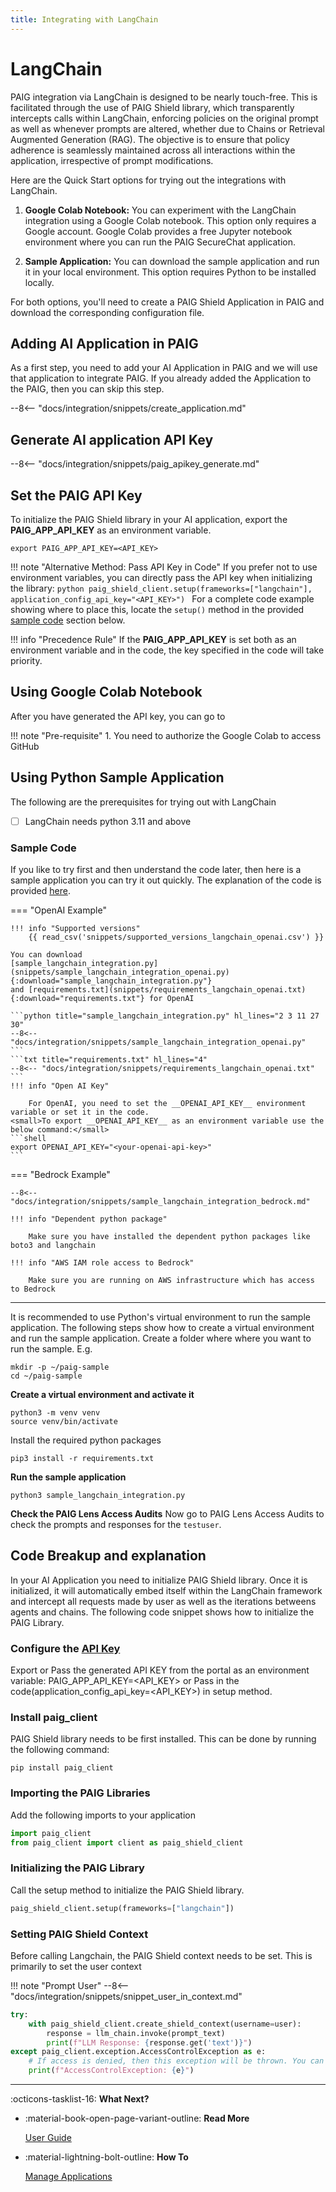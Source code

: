 ```yaml
---
title: Integrating with LangChain
---
```


# LangChain

PAIG integration via LangChain is designed to be nearly touch-free. This is facilitated through the use of
PAIG Shield library, which transparently intercepts calls within LangChain, enforcing policies on the original prompt as
well as whenever prompts are altered, whether due to Chains or Retrieval Augmented Generation (RAG). The objective is to
ensure that policy adherence is seamlessly maintained across all interactions within the application, irrespective of
prompt modifications.

Here are the Quick Start options for trying out the integrations with LangChain.

1. **Google Colab Notebook:** You can experiment with the LangChain integration using a Google Colab notebook. This option only requires a Google account. Google Colab provides a free Jupyter notebook environment where you can run the PAIG SecureChat application.

2. **Sample Application:** You can download the sample application and run it in your local environment. This option requires Python to be installed locally.

For both options, you'll need to create a PAIG Shield Application in PAIG and download the corresponding configuration file.


## **Adding AI Application in PAIG**

As a first step, you need to add your AI Application in PAIG and we will use that application to integrate PAIG. 
If you already added the Application to the PAIG, then you can skip this step.

--8<-- "docs/integration/snippets/create_application.md"

## **Generate AI application API Key**

--8<-- "docs/integration/snippets/paig_apikey_generate.md"

## **Set the PAIG API Key**

To initialize the PAIG Shield library in your AI application, export the __PAIG_APP_API_KEY__ as an environment variable.

```shell
export PAIG_APP_API_KEY=<API_KEY>
```

!!! note "Alternative Method: Pass API Key in Code"
    If you prefer not to use environment variables, you can directly pass the API key when initializing the library:
    ```python
    paig_shield_client.setup(frameworks=["langchain"], application_config_api_key="<API_KEY>")
    ```
    For a complete code example showing where to place this, locate the `setup()` method in the provided [sample code](#sample-code) section below.

!!! info "Precedence Rule"
    If the __PAIG_APP_API_KEY__ is set both as an environment variable and in the code, the key specified in the code will take priority.


## **Using Google Colab Notebook**

After you have generated the API key, you can go to
<!-- md:go_to_google_collab https://colab.research.google.com/github/privacera/notebooks/blob/main/google-colab/paig_langchain_openai_colab.ipynb:Google Colab NoteBook -->

!!! note "Pre-requisite"
    1. You need to authorize the Google Colab to access GitHub


## **Using Python Sample Application**

The following are the prerequisites for trying out with LangChain

- [ ] LangChain needs python 3.11 and above

### **Sample Code**

If you like to try first and then understand the code later, then here is a sample application you can try it out 
quickly. The explanation of the code is provided [here](#ai_applications).

=== "OpenAI Example"

    !!! info "Supported versions"
        {{ read_csv('snippets/supported_versions_langchain_openai.csv') }}

    You can download 
    [sample_langchain_integration.py](snippets/sample_langchain_integration_openai.py){:download="sample_langchain_integration.py"} 
    and [requirements.txt](snippets/requirements_langchain_openai.txt){:download="requirements.txt"} for OpenAI

    ```python title="sample_langchain_integration.py" hl_lines="2 3 11 27 30"
    --8<-- "docs/integration/snippets/sample_langchain_integration_openai.py"
    ```
    ```txt title="requirements.txt" hl_lines="4"
    --8<-- "docs/integration/snippets/requirements_langchain_openai.txt"
    ```
    !!! info "Open AI Key"
    
        For OpenAI, you need to set the __OPENAI_API_KEY__ environment variable or set it in the code.
    <small>To export __OPENAI_API_KEY__ as an environment variable use the below command:</small>
    ```shell
    export OPENAI_API_KEY="<your-openai-api-key>"
    ```

=== "Bedrock Example"

    --8<-- "docs/integration/snippets/sample_langchain_integration_bedrock.md"

    !!! info "Dependent python package"
    
        Make sure you have installed the dependent python packages like boto3 and langchain

    !!! info "AWS IAM role access to Bedrock"

        Make sure you are running on AWS infrastructure which has access to Bedrock

---

It is recommended to use Python's virtual environment to run the sample application. The following steps show how to
create a virtual environment and run the sample application. Create a folder where where you want to run the sample. E.g.

```shell
mkdir -p ~/paig-sample
cd ~/paig-sample
```


**Create a virtual environment and activate it**
```shell
python3 -m venv venv
source venv/bin/activate
```

Install the required python packages
```shell
pip3 install -r requirements.txt
```

**Run the sample application**
```shell
python3 sample_langchain_integration.py
```

**Check the PAIG Lens Access Audits**
Now go to PAIG Lens Access Audits to check the prompts and responses for the `testuser`.

## **Code Breakup and explanation**

In your AI Application you need to initialize PAIG Shield library. Once it is initialized, it will automatically 
embed itself within the LangChain framework and intercept all requests made by user as well as the iterations
betweens agents and chains. The following code snippet shows how to initialize the PAIG Library.

### **Configure the [API Key](#set-the-paig-api-key)**

Export or Pass the generated API KEY from the portal as an environment variable: PAIG_APP_API_KEY=<API_KEY\> or Pass in the code(application_config_api_key=<API_KEY\>) in setup method.

### **Install paig_client**

PAIG Shield library needs to be first installed. This can be done by running the following command:

```shell
pip install paig_client
```

### **Importing the PAIG Libraries**
Add the following imports to your application

```python
import paig_client
from paig_client import client as paig_shield_client
```

### **Initializing the PAIG Library**

Call the setup method to initialize the PAIG Shield library.

```python
paig_shield_client.setup(frameworks=["langchain"])
```

### **Setting PAIG Shield Context**

Before calling Langchain, the PAIG Shield context needs to be set. This is primarily to set the user context

!!! note "Prompt User"
    --8<-- "docs/integration/snippets/snippet_user_in_context.md"

```python
try:
    with paig_shield_client.create_shield_context(username=user):
        response = llm_chain.invoke(prompt_text)
        print(f"LLM Response: {response.get('text')}")
except paig_client.exception.AccessControlException as e:
    # If access is denied, then this exception will be thrown. You can handle it accordingly.
    print(f"AccessControlException: {e}")
```

---
:octicons-tasklist-16: **What Next?**

<div class="grid cards" markdown>

-   :material-book-open-page-variant-outline: __Read More__

    [User Guide](../../user-guide/)

-   :material-lightning-bolt-outline: __How To__

    [Manage Applications](../user-guide/manage-applications/index)
